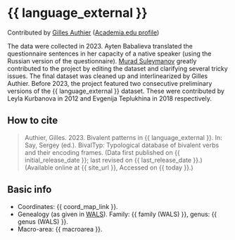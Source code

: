 # {{ language_external }}

Contributed by [Gilles Authier](https://www.ephe.psl.eu/gilles-authier) ([Academia.edu profile](https://ephe.academia.edu/GillesAuthier))

The data were collected in 2023. Ayten Babalieva translated the questionnaire sentences in her capacity of a native speaker (using the Russian version of the questionnaire). [Murad Suleymanov](https://proclac.cnrs.fr/author/msuleymanov/) greatly contributed to the project by editing the dataset and clarifying several tricky issues. The final dataset was cleaned up and interlinearized by Gilles Authier.
Before 2023, the project featured two consecutive preliminary versions of the {{ language_external }} dataset. These were contributed by Leyla Kurbanova in 2012 and Evgenija Teplukhina in 2018 respectively.

## How to cite

> Authier, Gilles. 2023. Bivalent patterns in {{ language_external }}. In: Say, Sergey (ed.). BivalTyp: Typological database of bivalent verbs and their encoding frames. (Data first published on {{ initial_release_date }}; last revised on {{ last_release_date }}.) (Available online at {{ site_url }}, Accessed on {{ today }}.)

## Basic info

- Coordinates: {{ coord_map_link }}.
- Genealogy (as given in [WALS](https://wals.info/)). Family: {{ family (WALS) }}, genus: {{ genus (WALS) }}.
- Macro-area: {{ macroarea }}.

